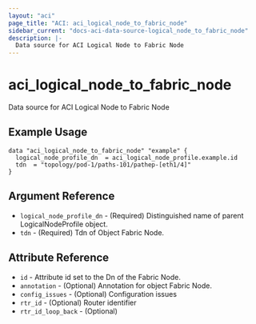 ```yaml
---
layout: "aci"
page_title: "ACI: aci_logical_node_to_fabric_node"
sidebar_current: "docs-aci-data-source-logical_node_to_fabric_node"
description: |-
  Data source for ACI Logical Node to Fabric Node
---
```


# aci_logical_node_to_fabric_node #
Data source for ACI Logical Node to Fabric Node

## Example Usage ##

```hcl
data "aci_logical_node_to_fabric_node" "example" {
  logical_node_profile_dn  = aci_logical_node_profile.example.id
  tdn  = "topology/pod-1/paths-101/pathep-[eth1/4]"
}
```
## Argument Reference ##
* `logical_node_profile_dn` - (Required) Distinguished name of parent LogicalNodeProfile object.
* `tdn` - (Required) Tdn of Object Fabric Node.



## Attribute Reference

* `id` - Attribute id set to the Dn of the Fabric Node.
* `annotation` - (Optional) Annotation for object Fabric Node.
* `config_issues` - (Optional) Configuration issues
* `rtr_id` - (Optional) Router identifier
* `rtr_id_loop_back` - (Optional) 
